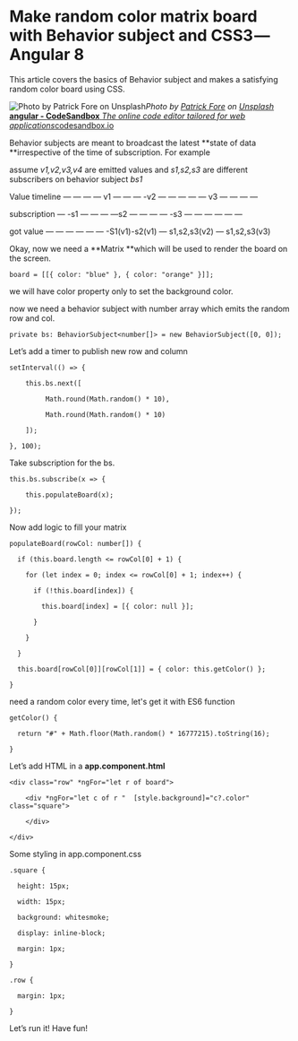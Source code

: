 
# Make random color matrix board with Behavior subject and CSS3 — Angular 8

This article covers the basics of Behavior subject and makes a satisfying random color board using CSS.

![Photo by [Patrick Fore](https://unsplash.com/@patrickian4?utm_source=unsplash&utm_medium=referral&utm_content=creditCopyText) on [Unsplash](https://unsplash.com/search/photos/color-board?utm_source=unsplash&utm_medium=referral&utm_content=creditCopyText)](https://cdn-images-1.medium.com/max/9654/1*wj-N5KoVl4pI5lfTM5iACw.jpeg)*Photo by [Patrick Fore](https://unsplash.com/@patrickian4?utm_source=unsplash&utm_medium=referral&utm_content=creditCopyText) on [Unsplash](https://unsplash.com/search/photos/color-board?utm_source=unsplash&utm_medium=referral&utm_content=creditCopyText)*
[**angular - CodeSandbox**
*The online code editor tailored for web applications*codesandbox.io](https://codesandbox.io/s/angular-zbkib?codemirror=1&fontsize=14)

Behavior subjects are meant to broadcast the latest **state of data **irrespective of the time of subscription. For example

assume *v1,v2,v3,v4* are emitted values and *s1,s2,s3* are different subscribers on behavior subject *bs1*

Value timeline — — — — v1 — — — -v2 — — — — — v3 — — — —

subscription — -s1 — — — —s2 — — — — -s3 — — — — — —

got value — — — — — — -S1(v1)-s2(v1) — s1,s2,s3(v2) — s1,s2,s3(v3)

Okay, now we need a **Matrix **which will be used to render the board on the screen.

    board = [[{ color: "blue" }, { color: "orange" }]];

we will have color property only to set the background color.

now we need a behavior subject with number array which emits the random row and col.

    private bs: BehaviorSubject<number[]> = new BehaviorSubject([0, 0]);

Let’s add a timer to publish new row and column

    setInterval(() => {

        this.bs.next([

             Math.round(Math.random() * 10),

             Math.round(Math.random() * 10)

        ]);

    }, 100);

Take subscription for the bs.

    this.bs.subscribe(x => {

        this.populateBoard(x);

    });

Now add logic to fill your matrix

    populateBoard(rowCol: number[]) {

      if (this.board.length <= rowCol[0] + 1) {

        for (let index = 0; index <= rowCol[0] + 1; index++) {

          if (!this.board[index]) {

            this.board[index] = [{ color: null }];

          }

        }

      }

      this.board[rowCol[0]][rowCol[1]] = { color: this.getColor() };

    }

need a random color every time, let's get it with ES6 function

    getColor() {

      return "#" + Math.floor(Math.random() * 16777215).toString(16);

    }

Let’s add HTML in a **app.component.html**

    <div class="row" *ngFor="let r of board">

        <div *ngFor="let c of r "  [style.background]="c?.color" class="square">

        </div>

    </div>

Some styling in app.component.css

    .square {

      height: 15px;

      width: 15px;

      background: whitesmoke;

      display: inline-block;

      margin: 1px;

    }

    .row {

      margin: 1px;

    }

Let’s run it! Have fun!
